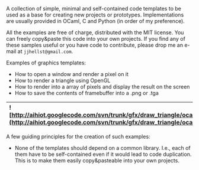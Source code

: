 A collection of simple, minimal and self-contained code templates to be used as a base for creating new projects or prototypes.  Implementations are usually provided in OCaml, C and Python (in order of my preference).

All the examples are free of charge, distributed with the MIT license.  You can freely copy&paste this code into your own projects.  If you find any of these samples useful or you have code to contribute, please drop me an e-mail at `jjhellst@gmail.com`.

Examples of graphics templates:

  * How to open a window and render a pixel on it
  * How to render a triangle using OpenGL
  * How to render into a array of pixels and display the result on the screen
  * How to save the contents of framebuffer into a .png or .tga

| ![http://aihiot.googlecode.com/svn/trunk/gfx/draw_triangle/ocaml/screenshot_triangle.png](http://aihiot.googlecode.com/svn/trunk/gfx/draw_triangle/ocaml/screenshot_triangle.png) | ![http://aihiot.googlecode.com/svn/trunk/gfx/draw_bitmap/glut/draw_bitmap_screenshot.png](http://aihiot.googlecode.com/svn/trunk/gfx/draw_bitmap/glut/draw_bitmap_screenshot.png) |
|:----------------------------------------------------------------------------------------------------------------------------------------------------------------------------------|:----------------------------------------------------------------------------------------------------------------------------------------------------------------------------------|

A few guiding principles for the creation of such examples:

  * None of the templates should depend on a common library.  I.e., each of them have to be self-contained even if it would lead to code duplication.  This is to make them easily copy&pasteable into your own projects.